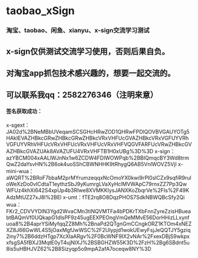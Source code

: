 # taobao_xSign
### 淘宝、taobao、闲鱼、xianyu、x-sign交流学习测试
## x-sign仅供测试交流学习使用，否则后果自负。
## 对淘宝app抓包技术感兴趣的，想要一起交流的。
## 可以联系我qq：2582276346（注明来意）
#### 签名获取成功：
x-sgext：JA02d%2BNeMBbUVeqamSCSGHcHRwZOD1QHRwFPDlQOVBVGAUYOTg5HAkIEVAZHBkcGRwZHBkcGRwZHBkcVRxVHFUcGVAZHBkcVRxVGFUYVRhVGFUYVRhVHFUcVRxVHFUcVRxVHFUcVRxVHFVQGVFARFUcVRwZHBkcGVAZHBkcGVAZUAk8AVAZUFU4VRxVHFTB1H0xUBg%3D%3D
x-sign：azYBCM004xAALlWJnNx1w6ZCDW4FDlWOWPqb%2BBIQmqcBY3Wd8trmQwZ2daYsvHN%2B6ok4uoSShCBWNHHK9tRhygQ6AB5VnlWOVZ5Vjl
x-mini-wua：aWQRT%2BRoF7bbaM2prMYrumzeqqxNcOmoYX0kwi9rPI0slCZx9sqfiR9ruloWeXzDo0vICdtaT1eythzSbJ9yKumrgLVaXyHclMVWApC79rnxZZ7Pp3QwWFUz4khXi642S4xpUp4b3RIwe8XVMKKIysJANXKoZbqrVe%2FIs%2F49KAdzMtUZ27xJ8l%2BEl
x-umt：fTE2rq8O8DqzPHOS7SdkNBWQBcSfy2Qi
wua：FKr2_CDVVYDlN3Ygd2WvaCMn3tiNQVMTFa4bPDKrTXbFnnZyreZzisHBueabtBAQmVf0UQkapG1dlsPF9z45ugEEXPEOngVmQeMMvE56DorHHizLLxynfuoa8%2B4aprYSiMyfqqZZ8Mh%2BnaPd2QTgnGmCCngkORZ1KTOm4xNEZXZ8J66GwWL4S5jOaxMgfJwWSC%2F2Ulypjd1wokUEwyFsjJeQQTJY5gziq2iny7%2B6ddzHTgp7XcXlaARgv%2F0BcWNF9IX2vNAr%2FxexDBjS9wkpxxfsgSA5fBXJ3MqtE0yT4ujNlXJ%2BSBGHZW55K3D%2FzH%2Bg6SBdnt5u8is5uHBHJVZ62%2B8Sizyqp5o9mpA2afA7oceqw8NY%3D
